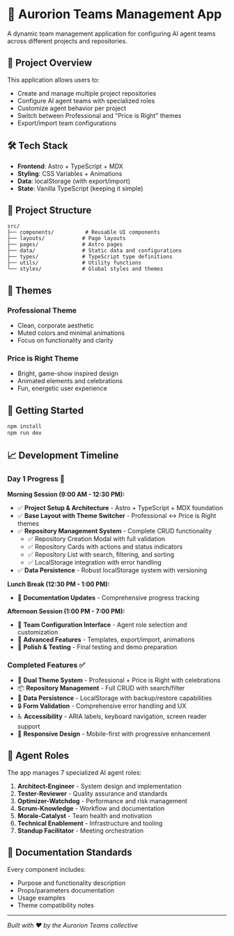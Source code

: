 # 🤖 Aurorion Teams Management App

A dynamic team management application for configuring AI agent teams across different projects and repositories.

## 🎯 Project Overview

This application allows users to:
- Create and manage multiple project repositories
- Configure AI agent teams with specialized roles
- Customize agent behavior per project
- Switch between Professional and "Price is Right" themes
- Export/import team configurations

## 🛠️ Tech Stack

- **Frontend**: Astro + TypeScript + MDX
- **Styling**: CSS Variables + Animations
- **Data**: localStorage (with export/import)
- **State**: Vanilla TypeScript (keeping it simple)

## 📁 Project Structure

```
src/
├── components/          # Reusable UI components
├── layouts/            # Page layouts
├── pages/              # Astro pages
├── data/               # Static data and configurations
├── types/              # TypeScript type definitions
├── utils/              # Utility functions
└── styles/             # Global styles and themes
```

## 🎨 Themes

### Professional Theme
- Clean, corporate aesthetic
- Muted colors and minimal animations
- Focus on functionality and clarity

### Price is Right Theme
- Bright, game-show inspired design
- Animated elements and celebrations
- Fun, energetic user experience

## 🚀 Getting Started

```bash
npm install
npm run dev
```

## 📈 Development Timeline

### **Day 1 Progress** 🚀

**Morning Session (9:00 AM - 12:30 PM):**
- ✅ **Project Setup & Architecture** - Astro + TypeScript + MDX foundation
- ✅ **Base Layout with Theme Switcher** - Professional ↔ Price is Right themes
- ✅ **Repository Management System** - Complete CRUD functionality
  - ✅ Repository Creation Modal with full validation
  - ✅ Repository Cards with actions and status indicators
  - ✅ Repository List with search, filtering, and sorting
  - ✅ LocalStorage integration with error handling
- ✅ **Data Persistence** - Robust localStorage system with versioning

**Lunch Break (12:30 PM - 1:00 PM):** 
- 🔄 **Documentation Updates** - Comprehensive progress tracking

**Afternoon Session (1:00 PM - 7:00 PM):**
- 🔄 **Team Configuration Interface** - Agent role selection and customization
- 🔄 **Advanced Features** - Templates, export/import, animations
- 🔄 **Polish & Testing** - Final testing and demo preparation

### **Completed Features ✅**
- 🎨 **Dual Theme System** - Professional + Price is Right with celebrations
- 📦 **Repository Management** - Full CRUD with search/filter
- 💾 **Data Persistence** - LocalStorage with backup/restore capabilities
- 🔒 **Form Validation** - Comprehensive error handling and UX
- ♿ **Accessibility** - ARIA labels, keyboard navigation, screen reader support
- 📱 **Responsive Design** - Mobile-first with progressive enhancement

## 🤖 Agent Roles

The app manages 7 specialized AI agent roles:
1. **Architect-Engineer** - System design and implementation
2. **Tester-Reviewer** - Quality assurance and standards
3. **Optimizer-Watchdog** - Performance and risk management
4. **Scrum-Knowledge** - Workflow and documentation
5. **Morale-Catalyst** - Team health and motivation
6. **Technical Enablement** - Infrastructure and tooling
7. **Standup Facilitator** - Meeting orchestration

## 📝 Documentation Standards

Every component includes:
- Purpose and functionality description
- Props/parameters documentation
- Usage examples
- Theme compatibility notes

---

*Built with ❤️ by the Aurorion Teams collective*